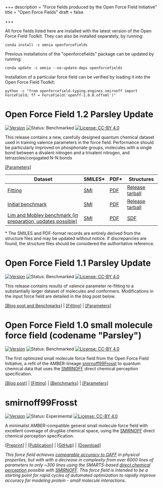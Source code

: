 +++
description = "Force fields produced by the Open Force Field Initiative"
title = "Open Force Fields"
draft = false

+++

All force fields listed here are installed with the latest version of the Open Force Field Toolkit. They can also be installed separately, by running:
```
conda install -c omnia openforcefields
```

Previous installations of the "openforcefields" package can be updated by running:
```
conda update -c omnia --no-update-deps openforcefields
```

Installation of a particular force field can be verified by loading it into the Open Force Field Toolkit:
```
python -c "from openforcefield.typing.engines.smirnoff import ForceField; ff = ForceField('openff-1.0.0.offxml')"
```

<a id="parsley120"></a>
# Open Force Field 1.2 Parsley Update

[![Version](https://img.shields.io/badge/release-1.2.0-BLUE.svg)](https://github.com/openforcefield/openforcefield-forcebalance/releases/tag/v1.2.0)
![Status: Benchmarked](https://img.shields.io/badge/status-benchmarked-green.svg?style=flat)
[![License: CC-BY 4.0](https://img.shields.io/github/license/openforcefield/openforcefields.svg?style=flat)](https://creativecommons.org/licenses/by/4.0/)


This release contains a new, carefully designed quantum chemical dataset used in training valence parameters in the force field.
Performance should be particularly improved on phosphonate groups, molecules with a single bond between a divalent nitrogen and a trivalent nitrogen, and tetrazoles/conjugated N-N bonds

[[Parameters]](https://github.com/openforcefield/openforcefields/tree/1.2.0/openforcefields/offxml)



| Dataset | SMILES* | PDF* | Structures |
|---------|--------|-----|------------|
| [Fitting](https://github.com/openforcefield/openforcefield-forcebalance/releases/tag/v1.2.0) | [SMI](https://github.com/openforcefield/openforcefield-forcebalance/releases/download/v1.2.0/training_unique_molecules.smi) | [PDF](https://github.com/openforcefield/openforcefield-forcebalance/releases/download/v1.2.0/training_unique_molecules.pdf) | [Release tarball](https://github.com/openforcefield/openforcefield-forcebalance/releases/download/v1.2.0/release_1.2.0.tar.gz) |
| [Initial benchmark](https://github.com/openforcefield/openforcefield-forcebalance/releases/tag/v1.2.0) | [SMI](https://github.com/openforcefield/release-1-benchmarking/releases/download/v1.0.0/full_set_unique_molecules.smi) | [PDF](https://github.com/openforcefield/release-1-benchmarking/releases/download/v1.0.0/full_set_unique_molecules.pdf) | [Release tarball](https://github.com/openforcefield/release-1-benchmarking/releases/download/v1.0.0/release-1-QM-benchmark.tar.gz) |
| [Lim and Mobley benchmark (in preparation, updates possible)](https://chemrxiv.org/articles/Benchmark_Assessment_of_Molecular_Geometries_and_Energies_from_Small_Molecule_Force_Fields/12551867/1) | [SMI](https://github.com/MobleyLab/benchmarkff/blob/91476147f35579bc52bf984839fd20c72a61d76d/molecules/set_v03_non_redundant/trim3_full_qcarchive.smi)  | [PDF](https://github.com/MobleyLab/benchmarkff/raw/91476147f35579bc52bf984839fd20c72a61d76d/molecules/set_v03_non_redundant/trim3_full_qcarchive.pdf)   | [SDF](https://github.com/MobleyLab/benchmarkff/raw/91476147f35579bc52bf984839fd20c72a61d76d/molecules/set_v03_non_redundant/trim3_full_qcarchive.sdf) |

\* The SMILES and PDF-format records are entirely derived from the structure files and may be updated without notice. If discrepancies are found, the structure files should be considered the authoritative reference.  


<a id="parsley110"></a>
# Open Force Field 1.1 Parsley Update

[![Version](https://img.shields.io/badge/release-1.1.0-BLUE.svg)](https://github.com/openforcefield/openforcefield-forcebalance/releases/tag/v1.1.0)
![Status: Benchmarked](https://img.shields.io/badge/status-benchmarked-green.svg?style=flat)
[![License: CC-BY 4.0](https://img.shields.io/github/license/openforcefield/openforcefields.svg?style=flat)](https://creativecommons.org/licenses/by/4.0/)

This release contains results of valence parameter re-fitting to a substantially larger dataset of molecules and conformers.
Modifications in the input force field are detailed in the blog post below.

[[Blog post and Benchmarks]](https://openforcefield.org/science/updates/v1.1.0-parsley-update-2020-03-03/) |
[[Fitting]](https://github.com/openforcefield/openforcefield-forcebalance/releases/tag/v1.1.0) |
[[Parameters]](https://github.com/openforcefield/openforcefields/tree/1.1.0/openforcefields/offxml)



<a id="parsley100"></a>
# Open Force Field 1.0 small molecule force field (codename "Parsley")

[![Version](https://img.shields.io/badge/release-1.0.0-BLUE.svg)](https://github.com/openforcefield/openforcefield-forcebalance/releases/tag/v1.0.0)
![Status: Benchmarked](https://img.shields.io/badge/status-benchmarked-green.svg?style=flat)
[![License: CC-BY 4.0](https://img.shields.io/github/license/openforcefield/openforcefields.svg?style=flat)](https://creativecommons.org/licenses/by/4.0/)

The first optimized small molecule force field from the Open Force Field Initiative, a refit of the AMBER-lineage <a href="#smirnoff99Frosst">smirnoff99Frosst</a> to quantum chemical data that uses the [SMIRNOFF](https://open-forcefield-toolkit.readthedocs.io/en/latest/smirnoff.html) direct chemical perception specification.

[[Blog post]](http://openforcefield.org/news/introducing-openforcefield-1.0/) |
[[Fitting]](https://github.com/openforcefield/openforcefield-forcebalance/releases/tag/v1.0.0) |
[[Benchmarks]](https://github.com/openforcefield/release-1-benchmarking/releases/tag/v1.0.0) |
[[Parameters]](https://github.com/openforcefield/openforcefields/tree/1.0.0/openforcefields/offxml)

<a id="smirnoff99Frosst"></a>
# smirnoff99Frosst

[![Version](https://img.shields.io/github/release/openforcefield/smirnoff99frosst.svg?style=flat)](https://github.com/openforcefield/smirnoff99Frosst/releases)
![Status: Experimental](https://img.shields.io/badge/status-experimental-orange.svg?style=flat)
[![License: CC-BY 4.0](https://img.shields.io/github/license/openforcefield/smirnoff99Frosst.svg?style=flat)](https://creativecommons.org/licenses/by/4.0/)

A minimalist AMBER-compatible general small molecule force field with excellent coverage of druglike chemical space,
using the [SMIRNOFF](https://open-forcefield-toolkit.readthedocs.io/en/0.3.0/smirnoff.html) direct chemical perception specification.

[[Preprint]](https://doi.org/10.1101/286542) |
[[Publication]](10.1021/acs.jctc.8b00640) |
[[GitHub]](https://github.com/openforcefield/smirnoff99Frosst) |
[[Download]](https://github.com/openforcefield/smirnoff99Frosst/releases)

*This force field achieves [comparable accuracy to GAFF](https://doi.org/10.1101/286542) in physical properties, but with with a decrease in complexity from over 6000 lines of parameters to only ~300 lines using the SMARTS-based [direct chemical perception](https://doi.org/10.1101/286542) possible with [SMIRNOFF](https://open-forcefield-toolkit.readthedocs.io/en/latest/smirnoff.html).
This force field is intended to be a starting point for rapid cycles of automated optimization to rapidly improve accuracy for modeling protein - small molecule interactions.*
